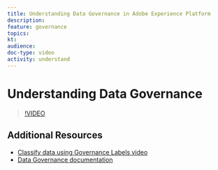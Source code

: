 ```yaml
---
title: Understanding Data Governance in Adobe Experience Platform
description: 
feature: governance
topics:
kt: 
audience: 
doc-type: video
activity: understand
---
```


# Understanding Data Governance

>[!VIDEO](https://video.tv.adobe.com/v/29708?quality=12)

## Additional Resources

* [Classify data using Governance Labels video](classify-data-using-governance-labels.md)
* [Data Governance documentation](https://www.adobe.io/apis/experienceplatform/home/dule/duleservices.html)
